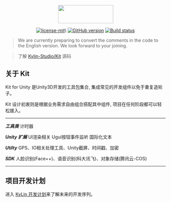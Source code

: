 <p align="center"><img width="173" height="57" src="https://kylin.app/imgs/logo.png"></p>

<p align="center">
<a href="https://github.com/Kylin-Studio/Kit/blob/master/LICENSE"><img src="https://img.shields.io/badge/license-MIT-blue.svg" title="license-mit" /></a>\
<a href="https://github.com/Kylin-Studio/kit/"><img src="https://badge.fury.io/gh/catlib%2Fcatlib.svg" title="GitHub version" /></a>
<a href="https://ci.appveyor.com/project/gjmvvv/kit"><img src="https://ci.appveyor.com/api/projects/status/tk3o571mwbw2rykj?svg=true" title="Build status"/></a>

> We are currently preparing to convert the comments in the code to the English version. We look forward to your joining.

> 了解 [Kylin-Studio/Kit](https://github.com/Kylin-Studio/Kit) 源码

## 关于 Kit
Kit for Unity 是Unity3D开发的工具包集合, 集成常见的开发组件以免于重复造轮子。

Kit 设计初衷则是根据业务需求自由组合搭配其中组件, 项目在任何阶段都可以轻松接入。

---

***工具类*** 计时器

***Unity 扩展*** UI渲染相关 Ugui按钮事件监听 国际化文本

***Utilty*** GPS、IO相关处理工具、Unity截屏、时间戳、加密

***SDK*** 人脸识别(Face++)、语音识别(科大讯飞)、对象存储(腾讯云-COS)

---

## 项目开发计划
进入 [KyLin 开发计划](https://www.teambition.com/project/5c641818c156ca00170bcc98/tasks/scrum/5c6418a49502f00017416bd7)来了解未来的开发序列。
